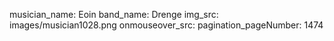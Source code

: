 musician_name: Eoin
band_name: Drenge
img_src: images/musician1028.png
onmouseover_src: 
pagination_pageNumber: 1474